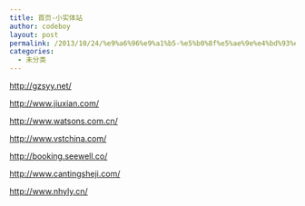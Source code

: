 ```yaml
---
title: 首页-小实体站
author: codeboy
layout: post
permalink: /2013/10/24/%e9%a6%96%e9%a1%b5-%e5%b0%8f%e5%ae%9e%e4%bd%93%e7%ab%99/
categories:
  - 未分类
---
```

<a href="http://gzsyy.net/" target="_blank">http://gzsyy.net/</a>

<a href="http://www.jiuxian.com/" target="_blank">http://www.jiuxian.com/</a>

<a href="http://www.watsons.com.cn/" target="_blank">http://www.watsons.com.cn/</a>

<a href="http://www.vstchina.com/" target="_blank">http://www.vstchina.com/</a>

<a href="http://booking.seewell.co/" target="_blank">http://booking.seewell.co/</a>

<a href="http://www.cantingsheji.com/" target="_blank">http://www.cantingsheji.com/</a>

<a href="http://www.nhyly.cn/" target="_blank">http://www.nhyly.cn/</a>